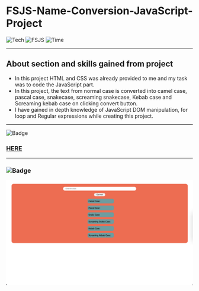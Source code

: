 # FSJS-Name-Conversion-JavaScript-Project

![Tech](https://img.shields.io/badge/Project-JavaScript-blue)
![FSJS](https://img.shields.io/badge/FSJS%20Bootcamp-Hitesh%20Choudhary-orange)
![Time](https://img.shields.io/badge/TIME%20TAKEN-1%20Hr-red)

***

## About section and skills gained from project
- In this project HTML and CSS was already provided to me and my task was to code the JavaScript part. 
- In this project, the text from normal case is converted into camel case, pascal case, snakecase, screaming 
snakecase, Kebab case and Screaming kebab case on clicking convert button.
- I have gained in depth knowledge of JavaScript DOM manipulation, for loop and Regular expressions while creating this project.

***

![Badge](https://img.shields.io/badge/PROJECT%20LINK-BELOW-lightgrey) 
### [HERE](https://fsjs-color-changer-javascript-project.netlify.app/)

***

### ![Badge](https://img.shields.io/badge/FINAL-OUTPUT-yellow)

![image](/Image/Name_Conversion.png)